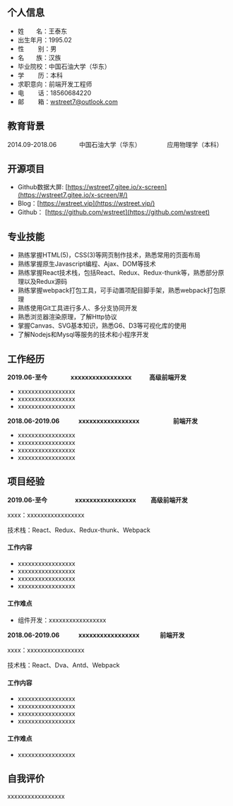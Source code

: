## 个人信息

* 姓        名：王泰东
* 出生年月：1995.02
* 性        别：男
* 名        族：汉族
* 毕业院校：中国石油大学（华东）
* 学        历：本科
* 求职意向：前端开发工程师
* 电        话：18560684220
* 邮        箱：wstreet7@outlook.com

## 教育背景

2014.09-2018.06             中国石油大学（华东）               应用物理学（本科）

## 开源项目

* Github数据大屏: [https://wstreet7.gitee.io/x-screen](https://wstreet7.gitee.io/x-screen/#/)
* Blog：[https://wstreet.vip](https://wstreet.vip/)
* Github： [https://github.com/wstreet](https://github.com/wstreet)

## **专业技能**

* 熟练掌握HTML(5)，CSS(3)等网页制作技术，熟悉常用的页面布局
* 熟练掌握原生Javascript编程、Ajax、DOM等技术
* 熟练掌握React技术栈，包括React、Redux、Redux-thunk等，熟悉部分原理以及Redux源码
* 熟练掌握webpack打包工具，可手动置项配目脚手架，熟悉webpack打包原理
* 熟练使用Git工具进行多人、多分支协同开发
* 熟悉浏览器渲染原理，了解Http协议
* 掌握Canvas、SVG基本知识，熟悉G6、D3等可视化库的使用
* 了解Nodejs和Mysql等服务的技术和小程序开发

## 工作经历

**2019.06-至今                 xxxxxxxxxxxxxxxxx                     高级前端开发**

* xxxxxxxxxxxxxxxxx
* xxxxxxxxxxxxxxxxx
* xxxxxxxxxxxxxxxxx

**2018.06-2019.06             xxxxxxxxxxxxxxxxx                       前端开发**

* xxxxxxxxxxxxxxxxx
* xxxxxxxxxxxxxxxxx
* xxxxxxxxxxxxxxxxx
* xxxxxxxxxxxxxxxxx

## 项目经验

**2019.06-至今                   xxxxxxxxxxxxxxxxx          高级前端开发**

xxxx：xxxxxxxxxxxxxxxxx

技术栈：React、Redux、Redux-thunk、Webpack

#### 工作内容

* xxxxxxxxxxxxxxxxx
* xxxxxxxxxxxxxxxxx
* xxxxxxxxxxxxxxxxx
* xxxxxxxxxxxxxxxxx

#### 工作难点

* 组件开发：xxxxxxxxxxxxxxxxx

**2018.06-2019.06                       xxxxxxxxxxxxxxxxx              前端开发**

xxxx：xxxxxxxxxxxxxxxxx

技术栈：React、Dva、Antd、Webpack

#### 工作内容
* xxxxxxxxxxxxxxxxx
* xxxxxxxxxxxxxxxxx
* xxxxxxxxxxxxxxxxx
* xxxxxxxxxxxxxxxxx

#### 工作难点
* xxxxxxxxxxxxxxxxx

## 自我评价
xxxxxxxxxxxxxxxxx